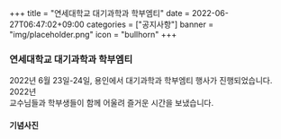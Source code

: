 +++
title = "연세대학교 대기과학과 학부엠티"
date = 2022-06-27T06:47:02+09:00
categories = ["공지사항"]
banner = "img/placeholder.png"
icon = "bullhorn"
+++

<!--more-->
### 연세대학교 대기과학과 학부엠티

2022년 6월 23일-24일, 용인에서 대기과학과 학부엠티 행사가 진행되었습니다. 2022년 <br>
교수님들과 학부생들이 함께 어울려 즐거운 시간을 보냈습니다.

#### 기념사진
<div class='image'>
<img src="/img/220624_MT.jpg" class="img-responsive" alt="">
</div>
<br>
